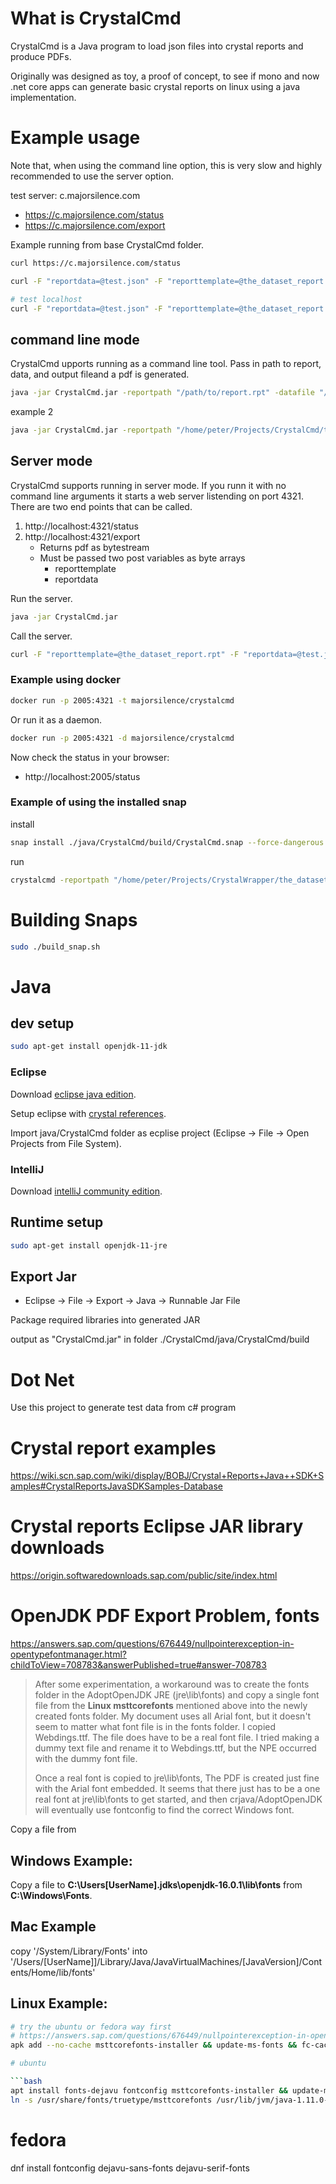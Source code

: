 
# What is CrystalCmd

CrystalCmd is a Java program to load json files into crystal reports and produce PDFs.

Originally was designed as toy, a proof of concept, to see if mono and now .net core apps can generate basic crystal reports on linux using a java implementation.

# Example usage

Note that, when using the command line option, this is very slow and highly recommended to use the server option.

test server: c.majorsilence.com
* https://c.majorsilence.com/status
* https://c.majorsilence.com/export

Example running from base CrystalCmd folder.

```bash
curl https://c.majorsilence.com/status

curl -F "reportdata=@test.json" -F "reporttemplate=@the_dataset_report.rpt" https://c.majorsilence.com/export --output testout.pdf

# test localhost
curl -F "reportdata=@test.json" -F "reporttemplate=@the_dataset_report.rpt" http://127.0.0.1:4321/export --output testout.pdf
```

## command line mode

CrystalCmd upports running as a command line tool. Pass in path to report, data, and output fileand a pdf is generated.

```bash
java -jar CrystalCmd.jar -reportpath "/path/to/report.rpt" -datafile "/path/to/data.json" -outpath "/path/to/generated/file.pdf"
```

example 2

```bash
java -jar CrystalCmd.jar -reportpath "/home/peter/Projects/CrystalCmd/the_dataset_report.rpt" -datafile "/home/peter/Projects/CrystalCmd/test.json" -outpath "/home/peter/Projects/CrystalCmd/java/CrystalCmd/build/output.pdf"
```

## Server mode

CrystalCmd supports running in server mode.  If you runn it with no command line arguments it
starts a web server listending on port 4321.  There are two end points that can be called.

1. http://localhost:4321/status
1. http://localhost:4321/export
    * Returns pdf as bytestream
    * Must be passed two post variables as byte arrays
        * reporttemplate
        * reportdata

Run the server.

```bash
java -jar CrystalCmd.jar
```

Call the server.

```bash
curl -F "reporttemplate=@the_dataset_report.rpt" -F "reportdata=@test.json" http://localhost:4321/export > myoutputfile.pdf
```

### Example using docker

```bash
docker run -p 2005:4321 -t majorsilence/crystalcmd
```

Or run it as a daemon.
```bash
docker run -p 2005:4321 -d majorsilence/crystalcmd
```




Now check the status in your browser:
* http://localhost:2005/status


### Example of using the installed snap

install
```bash
snap install ./java/CrystalCmd/build/CrystalCmd.snap --force-dangerous --classic
```

run
```bash
crystalcmd -reportpath "/home/peter/Projects/CrystalWrapper/the_dataset_report.rpt" -datafile "/home/peter/Projects/CrystalWrapper/test.json" -outpath "/home/peter/Projects/CrystalWrapper/Java/build/output.pdf"
```

# Building Snaps

```bash
sudo ./build_snap.sh
```


# Java

## dev setup

```bash
sudo apt-get install openjdk-11-jdk
```

### Eclipse
Download [eclipse java edition](http://www.eclipse.org/downloads/eclipse-packages/).

Setup eclipse with [crystal references](https://archive.sap.com/documents/docs/DOC-29757).

Import java/CrystalCmd folder as ecplise project (Eclipse -> File -> Open Projects from File System).

### IntelliJ

Download [intelliJ community edition](https://www.jetbrains.com/idea/).




## Runtime setup

```bash
sudo apt-get install openjdk-11-jre
```

## Export Jar
* Eclipse -> File -> Export -> Java -> Runnable Jar File

Package required libraries into generated JAR

output as "CrystalCmd.jar" in folder ./CrystalCmd/java/CrystalCmd/build


# Dot Net

Use this project to generate test data from c# program

# Crystal report examples

https://wiki.scn.sap.com/wiki/display/BOBJ/Crystal+Reports+Java++SDK+Samples#CrystalReportsJavaSDKSamples-Database


# Crystal reports Eclipse JAR library downloads

https://origin.softwaredownloads.sap.com/public/site/index.html



# OpenJDK PDF Export Problem, fonts

https://answers.sap.com/questions/676449/nullpointerexception-in-opentypefontmanager.html?childToView=708783&answerPublished=true#answer-708783

> After some experimentation, a workaround was to create the fonts folder in the AdoptOpenJDK JRE (jre\lib\fonts) and copy a single font file from the __Linux msttcorefonts__ mentioned above into the newly created fonts folder. My document uses all Arial font, but it doesn't seem to matter what font file is in the fonts folder. I copied Webdings.ttf. The file does have to be a real font file. I tried making a dummy text file and rename it to Webdings.ttf, but the NPE occurred with the dummy font file.
> 
> Once a real font is copied to jre\lib\fonts, The PDF is created just fine with the Arial font embedded. It seems that there just has to be a one real font at jre\lib\fonts to get started, and then crjava/AdoptOpenJDK will eventually use fontconfig to find the correct Windows font.


Copy a file from 


## Windows Example:

Copy a file to __C:\Users\[UserName]\.jdks\openjdk-16.0.1\lib\fonts__ from __C:\Windows\Fonts__.

## Mac Example


copy '/System/Library/Fonts' into '/Users/[UserName]]/Library/Java/JavaVirtualMachines/[JavaVersion]/Contents/Home/lib/fonts'

## Linux Example:
```bash
# try the ubuntu or fedora way first
# https://answers.sap.com/questions/676449/nullpointerexception-in-opentypefontmanager.html
apk add --no-cache msttcorefonts-installer && update-ms-fonts && fc-cache -f && ln -s /usr/share/fonts/truetype/msttcorefonts /usr/lib/jvm/default-jvm/jre/lib/fonts

# ubuntu

```bash
apt install fonts-dejavu fontconfig msttcorefonts-installer && update-ms-fonts && fc-cache -f
ln -s /usr/share/fonts/truetype/msttcorefonts /usr/lib/jvm/java-1.11.0-openjdk-amd64/lib/fonts
```

# fedora
dnf install fontconfig dejavu-sans-fonts dejavu-serif-fonts
```

